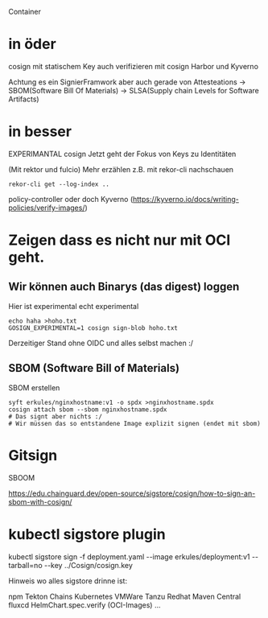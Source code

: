 
Container

# in öder
cosign mit statischem Key
auch verifizieren mit cosign
Harbor und Kyverno

Achtung es ein SignierFramwork aber auch gerade von Attesteations -> SBOM(Software Bill Of Materials) -> SLSA(Supply chain Levels for Software Artifacts) 

# in besser

EXPERIMANTAL cosign
Jetzt geht der Fokus von Keys zu Identitäten

(Mit rektor und fulcio)
Mehr erzählen
z.B. mit rekor-cli nachschauen
~~~
rekor-cli get --log-index ..
~~~
policy-controller oder doch Kyverno (https://kyverno.io/docs/writing-policies/verify-images/)

# Zeigen dass es nicht nur mit OCI geht.

## Wir können auch Binarys (das digest) loggen

Hier ist experimental  echt experimental


~~~
echo haha >hoho.txt
GOSIGN_EXPERIMENTAL=1 cosign sign-blob hoho.txt

~~~

Derzeitiger Stand ohne OIDC und alles selbst machen :/


## SBOM (Software Bill of Materials)

SBOM erstellen

~~~
syft erkules/nginxhostname:v1 -o spdx >nginxhostname.spdx
cosign attach sbom --sbom nginxhostname.spdx
# Das signt aber nichts :/
# Wir müssen das so entstandene Image explizit signen (endet mit sbom)

~~~


# Gitsign


SBOOM

https://edu.chainguard.dev/open-source/sigstore/cosign/how-to-sign-an-sbom-with-cosign/


# kubectl sigstore plugin

kubectl sigstore sign -f deployment.yaml --image erkules/deployment:v1 --tarball=no --key ../Cosign/cosign.key

Hinweis wo alles sigstore drinne ist:

npm
Tekton Chains
Kubernetes
VMWare Tanzu
Redhat
Maven Central
fluxcd  HelmChart.spec.verify (OCI-Images)
...

